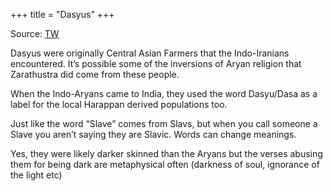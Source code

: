 +++
title = "Dasyus"
+++

Source: [TW](https://x.com/arya_amsha/status/1977391225020830165)

Dasyus were originally Central Asian Farmers that the Indo-Iranians encountered. It’s possible some of the inversions of Aryan religion that Zarathustra did come from these people.

When the Indo-Aryans came to India, they used the word Dasyu/Dasa as a label for the local Harappan derived populations too.

Just like the word “Slave” comes from Slavs, but when you call someone a Slave you aren’t saying they are Slavic. Words can change meanings.

Yes, they were likely darker skinned than the Aryans but the verses abusing them for being dark are metaphysical often (darkness of soul, ignorance of the light etc)
